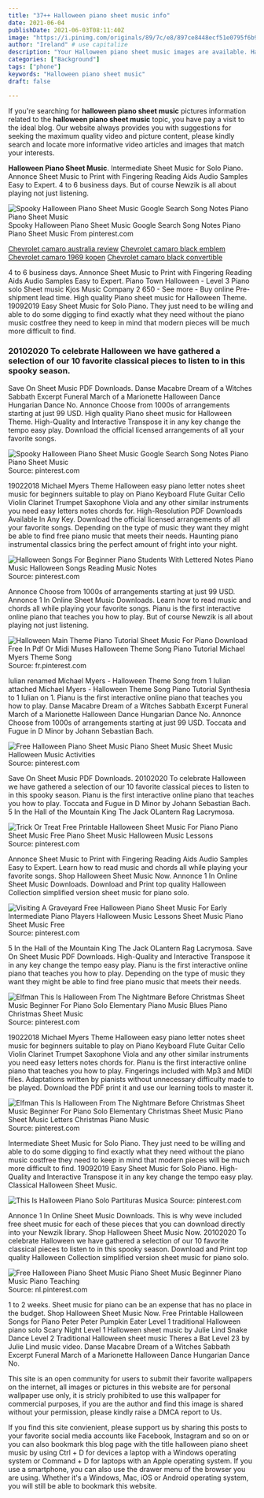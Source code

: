 ```yaml
---
title: "37++ Halloween piano sheet music info"
date: 2021-06-04
publishDate: 2021-06-03T08:11:40Z
image: "https://i.pinimg.com/originals/89/7c/e8/897ce8448ecf51e0795f6b95f24a03cf.jpg"
author: "Ireland" # use capitalize
description: "Your Halloween piano sheet music images are available. Halloween piano sheet music are a topic that is being searched for and liked by netizens now. You can Get the Halloween piano sheet music files here. Download all free vectors."
categories: ["Background"]
tags: ["phone"]
keywords: "Halloween piano sheet music"
draft: false

---
```


If you're searching for **halloween piano sheet music** pictures information related to the **halloween piano sheet music** topic, you have pay a visit to the ideal  blog.  Our website always  provides you with  suggestions  for seeking  the maximum  quality video and picture  content, please kindly search and locate more informative video articles and images  that match your interests.

**Halloween Piano Sheet Music**. Intermediate Sheet Music for Solo Piano. Annonce Sheet Music to Print with Fingering Reading Aids Audio Samples Easy to Expert. 4 to 6 business days. But of course Newzik is all about playing not just listening.

![Spooky Halloween Piano Sheet Music Google Search Song Notes Piano Piano Sheet Music](https://i.pinimg.com/originals/ae/e5/34/aee53420cac3315b50b30a0dc62d3952.jpg "Spooky Halloween Piano Sheet Music Google Search Song Notes Piano Piano Sheet Music")
Spooky Halloween Piano Sheet Music Google Search Song Notes Piano Piano Sheet Music From pinterest.com

[Chevrolet camaro australia review](/chevrolet-camaro-australia-review/)
[Chevrolet camaro black emblem](/chevrolet-camaro-black-emblem/)
[Chevrolet camaro 1969 kopen](/chevrolet-camaro-1969-kopen/)
[Chevrolet camaro black convertible](/chevrolet-camaro-black-convertible/)

4 to 6 business days. Annonce Sheet Music to Print with Fingering Reading Aids Audio Samples Easy to Expert. Piano Town Halloween - Level 3 Piano solo Sheet music Kjos Music Company 2 650 - See more - Buy online Pre-shipment lead time. High quality Piano sheet music for Halloween Theme. 19092019 Easy Sheet Music for Solo Piano. They just need to be willing and able to do some digging to find exactly what they need without the piano music costfree they need to keep in mind that modern pieces will be much more difficult to find.

### 20102020 To celebrate Halloween we have gathered a selection of our 10 favorite classical pieces to listen to in this spooky season.

Save On Sheet Music PDF Downloads. Danse Macabre Dream of a Witches Sabbath Excerpt Funeral March of a Marionette Halloween Dance Hungarian Dance No. Annonce Choose from 1000s of arrangements starting at just 99 USD. High quality Piano sheet music for Halloween Theme. High-Quality and Interactive Transpose it in any key change the tempo easy play. Download the official licensed arrangements of all your favorite songs.


![Spooky Halloween Piano Sheet Music Google Search Song Notes Piano Piano Sheet Music](https://i.pinimg.com/originals/ae/e5/34/aee53420cac3315b50b30a0dc62d3952.jpg "Spooky Halloween Piano Sheet Music Google Search Song Notes Piano Piano Sheet Music")
Source: pinterest.com

19022018 Michael Myers Theme Halloween easy piano letter notes sheet music for beginners suitable to play on Piano Keyboard Flute Guitar Cello Violin Clarinet Trumpet Saxophone Viola and any other similar instruments you need easy letters notes chords for. High-Resolution PDF Downloads Available In Any Key. Download the official licensed arrangements of all your favorite songs. Depending on the type of music they want they might be able to find free piano music that meets their needs. Haunting piano instrumental classics bring the perfect amount of fright into your night.

![Halloween Songs For Beginner Piano Students With Lettered Notes Piano Music Halloween Songs Reading Music Notes](https://i.pinimg.com/originals/85/31/41/8531413705c534c1bf9f4db36e80ad18.gif "Halloween Songs For Beginner Piano Students With Lettered Notes Piano Music Halloween Songs Reading Music Notes")
Source: pinterest.com

Annonce Choose from 1000s of arrangements starting at just 99 USD. Annonce 1 In Online Sheet Music Downloads. Learn how to read music and chords all while playing your favorite songs. Pianu is the first interactive online piano that teaches you how to play. But of course Newzik is all about playing not just listening.

![Halloween Main Theme Piano Tutorial Sheet Music For Piano Download Free In Pdf Or Midi Muses Halloween Theme Song Piano Tutorial Michael Myers Theme Song](https://i.pinimg.com/originals/5b/2d/87/5b2d879d949dd2468bf13c365168ad0b.png "Halloween Main Theme Piano Tutorial Sheet Music For Piano Download Free In Pdf Or Midi Muses Halloween Theme Song Piano Tutorial Michael Myers Theme Song")
Source: fr.pinterest.com

Iulian renamed Michael Myers - Halloween Theme Song from 1 Iulian attached Michael Myers - Halloween Theme Song Piano Tutorial Synthesia to 1 Iulian on 1. Pianu is the first interactive online piano that teaches you how to play. Danse Macabre Dream of a Witches Sabbath Excerpt Funeral March of a Marionette Halloween Dance Hungarian Dance No. Annonce Choose from 1000s of arrangements starting at just 99 USD. Toccata and Fugue in D Minor by Johann Sebastian Bach.

![Free Halloween Piano Sheet Music Piano Sheet Music Sheet Music Halloween Music Activities](https://i.pinimg.com/originals/9e/d8/dd/9ed8ddfa1b74577bf33efda54c1f4e1d.jpg "Free Halloween Piano Sheet Music Piano Sheet Music Sheet Music Halloween Music Activities")
Source: pinterest.com

Save On Sheet Music PDF Downloads. 20102020 To celebrate Halloween we have gathered a selection of our 10 favorite classical pieces to listen to in this spooky season. Pianu is the first interactive online piano that teaches you how to play. Toccata and Fugue in D Minor by Johann Sebastian Bach. 5 In the Hall of the Mountain King The Jack OLantern Rag Lacrymosa.

![Trick Or Treat Free Printable Halloween Sheet Music For Piano Piano Sheet Music Free Piano Sheet Music Halloween Music Lessons](https://i.pinimg.com/originals/44/e4/82/44e482d3bed15c43852ef5c1d8346b8f.jpg "Trick Or Treat Free Printable Halloween Sheet Music For Piano Piano Sheet Music Free Piano Sheet Music Halloween Music Lessons")
Source: pinterest.com

Annonce Sheet Music to Print with Fingering Reading Aids Audio Samples Easy to Expert. Learn how to read music and chords all while playing your favorite songs. Shop Halloween Sheet Music Now. Annonce 1 In Online Sheet Music Downloads. Download and Print top quality Halloween Collection simplified version sheet music for piano solo.

![Visiting A Graveyard Free Halloween Piano Sheet Music For Early Intermediate Piano Players Halloween Music Lessons Sheet Music Piano Sheet Music Free](https://i.pinimg.com/474x/09/4e/f8/094ef84a7b55cc25839284ae66aa4f25.jpg "Visiting A Graveyard Free Halloween Piano Sheet Music For Early Intermediate Piano Players Halloween Music Lessons Sheet Music Piano Sheet Music Free")
Source: pinterest.com

5 In the Hall of the Mountain King The Jack OLantern Rag Lacrymosa. Save On Sheet Music PDF Downloads. High-Quality and Interactive Transpose it in any key change the tempo easy play. Pianu is the first interactive online piano that teaches you how to play. Depending on the type of music they want they might be able to find free piano music that meets their needs.

![Elfman This Is Halloween From The Nightmare Before Christmas Sheet Music Beginner For Piano Solo Elementary Piano Music Blues Piano Christmas Sheet Music](https://i.pinimg.com/originals/31/de/b8/31deb8b6e9c24321182c3863204fb562.png "Elfman This Is Halloween From The Nightmare Before Christmas Sheet Music Beginner For Piano Solo Elementary Piano Music Blues Piano Christmas Sheet Music")
Source: pinterest.com

19022018 Michael Myers Theme Halloween easy piano letter notes sheet music for beginners suitable to play on Piano Keyboard Flute Guitar Cello Violin Clarinet Trumpet Saxophone Viola and any other similar instruments you need easy letters notes chords for. Pianu is the first interactive online piano that teaches you how to play. Fingerings included with Mp3 and MIDI files. Adaptations written by pianists without unnecessary difficulty made to be played. Download the PDF print it and use our learning tools to master it.

![Elfman This Is Halloween From The Nightmare Before Christmas Sheet Music Beginner For Piano Solo Elementary Christmas Sheet Music Piano Sheet Music Letters Christmas Piano Music](https://i.pinimg.com/originals/31/24/16/31241645b977d075bd18e92c8a5e00f9.png "Elfman This Is Halloween From The Nightmare Before Christmas Sheet Music Beginner For Piano Solo Elementary Christmas Sheet Music Piano Sheet Music Letters Christmas Piano Music")
Source: pinterest.com

Intermediate Sheet Music for Solo Piano. They just need to be willing and able to do some digging to find exactly what they need without the piano music costfree they need to keep in mind that modern pieces will be much more difficult to find. 19092019 Easy Sheet Music for Solo Piano. High-Quality and Interactive Transpose it in any key change the tempo easy play. Classical Halloween Sheet Music.

![This Is Halloween Piano Solo Partituras Musica](https://i.pinimg.com/originals/02/94/af/0294af1bbcf339278183355c35644c7c.png "This Is Halloween Piano Solo Partituras Musica")
Source: pinterest.com

Annonce 1 In Online Sheet Music Downloads. This is why weve included free sheet music for each of these pieces that you can download directly into your Newzik library. Shop Halloween Sheet Music Now. 20102020 To celebrate Halloween we have gathered a selection of our 10 favorite classical pieces to listen to in this spooky season. Download and Print top quality Halloween Collection simplified version sheet music for piano solo.

![Free Halloween Piano Sheet Music Piano Sheet Music Beginner Piano Music Piano Teaching](https://i.pinimg.com/originals/89/7c/e8/897ce8448ecf51e0795f6b95f24a03cf.jpg "Free Halloween Piano Sheet Music Piano Sheet Music Beginner Piano Music Piano Teaching")
Source: nl.pinterest.com

1 to 2 weeks. Sheet music for piano can be an expense that has no place in the budget. Shop Halloween Sheet Music Now. Free Printable Halloween Songs for Piano Peter Peter Pumpkin Eater Level 1 traditional Halloween piano solo Scary Night Level 1 Halloween sheet music by Julie Lind Snake Dance Level 2 Traditional Halloween sheet music Theres a Bat Level 23 by Julie Lind music video. Danse Macabre Dream of a Witches Sabbath Excerpt Funeral March of a Marionette Halloween Dance Hungarian Dance No.

This site is an open community for users to submit their favorite wallpapers on the internet, all images or pictures in this website are for personal wallpaper use only, it is stricly prohibited to use this wallpaper for commercial purposes, if you are the author and find this image is shared without your permission, please kindly raise a DMCA report to Us.

If you find this site convienient, please support us by sharing this posts to your favorite social media accounts like Facebook, Instagram and so on or you can also bookmark this blog page with the title halloween piano sheet music by using Ctrl + D for devices a laptop with a Windows operating system or Command + D for laptops with an Apple operating system. If you use a smartphone, you can also use the drawer menu of the browser you are using. Whether it's a Windows, Mac, iOS or Android operating system, you will still be able to bookmark this website.
